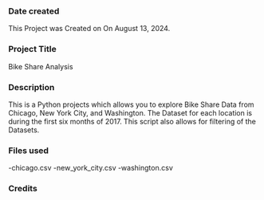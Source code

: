 ### Date created

This Project was Created on On August 13, 2024.

### Project Title

Bike Share Analysis 

### Description

This is a Python projects which allows you to explore Bike Share Data from Chicago, New York City, and Washington. The Dataset for each location is during the  first six months of 2017. This script also allows for filtering of the Datasets. 

### Files used

-chicago.csv
-new_york_city.csv
-washington.csv

### Credits

